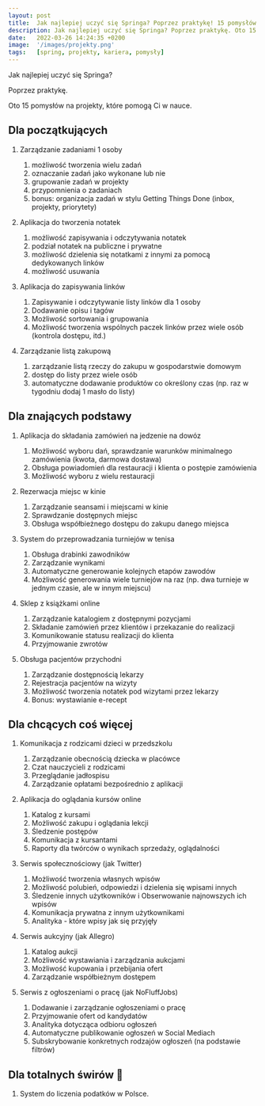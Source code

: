 ```yaml
---
layout: post
title:  Jak najlepiej uczyć się Springa? Poprzez praktykę! 15 pomysłów na projekty, które pomogą Ci w nauce
description: Jak najlepiej uczyć się Springa? Poprzez praktykę. Oto 15 pomysłów na projekty, które pomogą Ci w nauce.
date:   2022-03-26 14:24:35 +0200
image:  '/images/projekty.png'
tags:   [spring, projekty, kariera, pomysły]
---
```


Jak najlepiej uczyć się Springa?

Poprzez praktykę.

Oto 15 pomysłów na projekty, które pomogą Ci w nauce.

## Dla początkujących

1. Zarządzanie zadaniami 1 osoby
    1. możliwość tworzenia wielu zadań
    2. oznaczanie zadań jako wykonane lub nie
    3. grupowanie zadań w projekty
    4. przypomnienia o zadaniach
    5. bonus: organizacja zadań w stylu Getting Things Done (inbox, projekty, priorytety)

2. Aplikacja do tworzenia notatek
    1. możliwość zapisywania i odczytywania notatek
    2. podział notatek na publiczne i prywatne
    3. możliwość dzielenia się notatkami z innymi za pomocą dedykowanych linków
    4. możliwość usuwania

3. Aplikacja do zapisywania linków
    1. Zapisywanie i odczytywanie listy linków dla 1 osoby
    2. Dodawanie opisu i tagów
    3. Możliwość sortowania i grupowania
    4. Możliwość tworzenia wspólnych paczek linków przez wiele osób (kontrola dostępu, itd.)

4. Zarządzanie listą zakupową
    1. zarządzanie listą rzeczy do zakupu w gospodarstwie domowym
    2. dostęp do listy przez wiele osób 
    3. automatyczne dodawanie produktów co określony czas (np. raz w tygodniu dodaj 1 masło do listy)

## Dla znających podstawy

1. Aplikacja do składania zamówień na jedzenie na dowóz
    1. Możliwość wyboru dań, sprawdzanie warunków minimalnego zamówienia (kwota, darmowa dostawa)
    2. Obsługa powiadomień dla restauracji i klienta o postępie zamówienia
    3. Możliwość wyboru z wielu restauracji

2. Rezerwacja miejsc w kinie
    1. Zarządzanie seansami i miejscami w kinie
    2. Sprawdzanie dostępnych miejsc
    3. Obsługa współbieżnego dostępu do zakupu danego miejsca

3. System do przeprowadzania turniejów w tenisa
    1. Obsługa drabinki zawodników
    2. Zarządzanie wynikami
    3. Automatyczne generowanie kolejnych etapów zawodów
    4. Możliwość generowania wiele turniejów na raz (np. dwa turnieje w jednym czasie, ale w innym miejscu)

4. Sklep z książkami online
    1. Zarządzanie katalogiem z dostępnymi pozycjami
    2. Składanie zamówień przez klientów i przekazanie do realizacji
    3. Komunikowanie statusu realizacji do klienta
    4. Przyjmowanie zwrotów

5. Obsługa pacjentów przychodni
    1. Zarządzanie dostępnością lekarzy
    2. Rejestracja pacjentów na wizyty
    3. Możliwość tworzenia notatek pod wizytami przez lekarzy
    4. Bonus: wystawianie e-recept

## Dla chcących coś więcej

1. Komunikacja z rodzicami dzieci w przedszkolu
    1. Zarządzanie obecnością dziecka w placówce
    2. Czat nauczycieli z rodzicami
    3. Przeglądanie jadłospisu
    4. Zarządzanie opłatami bezpośrednio z aplikacji

2. Aplikacja do oglądania kursów online
    1. Katalog z kursami
    2. Możliwość zakupu i oglądania lekcji
    3. Śledzenie postępów
    4. Komunikacja z kursantami
    5. Raporty dla twórców o wynikach sprzedaży, oglądalności

3. Serwis społecznościowy (jak Twitter)
    1. Możliwość tworzenia własnych wpisów
    2. Możliwość polubień, odpowiedzi i dzielenia się wpisami innych
    3. Śledzenie innych użytkowników i Obserwowanie najnowszych ich wpisów
    4. Komunikacja prywatna z innym użytkownikami
    5. Analityka - które wpisy jak się przyjęły

4. Serwis aukcyjny (jak Allegro)
    1. Katalog aukcji
    2. Możliwość wystawiania i zarządzania aukcjami
    3. Możliwość kupowania i przebijania ofert
    4. Zarządzanie współbieżnym dostępem

5. Serwis z ogłoszeniami o pracę (jak NoFluffJobs)
    1. Dodawanie i zarządzanie ogłoszeniami o pracę
    2. Przyjmowanie ofert od kandydatów
    3. Analityka dotycząca odbioru ogłoszeń
    4. Automatyczne publikowanie ogłoszeń w Social Mediach
    5. Subskrybowanie konkretnych rodzajów ogłoszeń (na podstawie filtrów)

## Dla totalnych świrów 🤪

1. System do liczenia podatków w Polsce.